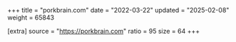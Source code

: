 +++
title = "porkbrain.com"
date = "2022-03-22"
updated = "2025-02-08"
weight = 65843

[extra]
source = "https://porkbrain.com"
ratio = 95
size = 64
+++
